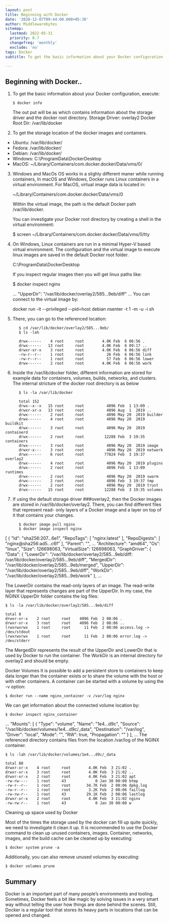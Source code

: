 ```yaml
---
layout: post
title: Beginning with Docker
date: '2020-12-07T09:44:00.000+05:30'
author: Middlewarebytes
sitemap:
  lastmod: 2022-05-31
  priority: 0.7
  changefreq: 'monthly'
  exclude: 'no'
tags: Docker
subtitle: To get the basic information about your Docker configuration, execute

---
```


## Beginning with  Docker.. 


1. To get the basic information about your Docker configuration, execute:

     `$ docker info`

    The out put will be as which contains  information about the storage driver and the  docker root directory.
     Storage Driver: overlay2
     Docker Root Dir: /var/lib/docker

2.  To get the storage location of the docker images and containers. 

  - Ubuntu: /var/lib/docker/
  - Fedora: /var/lib/docker/
  - Debian: /var/lib/docker/
  - Windows: C:\ProgramData\DockerDesktop
  - MacOS: ~/Library/Containers/com.docker.docker/Data/vms/0/
  
  
3. Windows and MacOs OS works in a slighly different maner while running containers, In macOS and Windows, Docker runs Linux containers in a virtual environment. For MacOS,        virtual image data is located in:  

    ~/Library/Containers/com.docker.docker/Data/vms/0

   Within the virtual image, the path is the default Docker path /var/lib/docker.

   You can investigate your Docker root directory by creating a shell in the virtual environment: 
   
   $ screen ~/Library/Containers/com.docker.docker/Data/vms/0/tty 


4. On Windows, Linux containers are run in a minimal Hyper-V based virtual environment. The configuration and the virtual image to execute linux images are saved in the default    Docker root folder.

    C:\ProgramData\DockerDesktop

    If you inspect regular images then you will get linux paths like:

    $ docker inspect nginx

    ...
    "UpperDir": "/var/lib/docker/overlay2/585...9eb/diff"
    ...
    You can connect to the virtual image by:

    docker run -it --privileged --pid=host debian nsenter -t 1 -m -u -i sh

5. There, you can go to the referenced location:
```
      $ cd /var/lib/docker/overlay2/585...9eb/
      $ ls -lah

      drwx------    4 root     root        4.0K Feb  6 06:56 .
      drwx------   13 root     root        4.0K Feb  6 09:17 ..
      drwxr-xr-x    3 root     root        4.0K Feb  6 06:56 diff
      -rw-r--r--    1 root     root          26 Feb  6 06:56 link
      -rw-r--r--    1 root     root          57 Feb  6 06:56 lower
      drwx------    2 root     root        4.0K Feb  6 06:56 work
```
6.  Inside  the /var/lib/docker folder,  different information are stored for example  data for containers, volumes, builds, networks, and clusters. The internal  stricture of 
     the docker root directory is as below
```
      $ ls -la /var/lib/docker

      total 152
      drwx--x--x   15 root     root          4096 Feb  1 13:09 .
      drwxr-xr-x   13 root     root          4096 Aug  1  2019 ..
      drwx------    2 root     root          4096 May 20  2019 builder
      drwx------    4 root     root          4096 May 20  2019 buildkit
      drwx------    3 root     root          4096 May 20  2019 containerd
      drwx------    2 root     root         12288 Feb  3 19:35 containers
      drwx------    3 root     root          4096 May 20  2019 image
      drwxr-x---    3 root     root          4096 May 20  2019 network
      drwx------    6 root     root         77824 Feb  3 19:37 overlay2
      drwx------    4 root     root          4096 May 20  2019 plugins
      drwx------    2 root     root          4096 Feb  1 13:09 runtimes
      drwx------    2 root     root          4096 May 20  2019 swarm
      drwx------    2 root     root          4096 Feb  3 19:37 tmp
      drwx------    2 root     root          4096 May 20  2019 trust
      drwx------   15 root     root         12288 Feb  3 19:35 volumes
 ```   
7. If using the default storage driver ###overlay2, then the  Docker images are stored in /var/lib/docker/overlay2. There,  you can find different files that represent read-      only layers of a Docker image and a layer on top of it that contains your changes.
```  
      $ docker image pull nginx
      $ docker image inspect nginx
```
[
    {
        "Id": "sha256:207...6e1",
        "RepoTags": [
            "nginx:latest"
        ],
        "RepoDigests": [
            "nginx@sha256:ad5...c6f"
        ],
        "Parent": "",
 ...
        "Architecture": "amd64",
        "Os": "linux",
        "Size": 126698063,
        "VirtualSize": 126698063,
        "GraphDriver": {
            "Data": {
                "LowerDir": "/var/lib/docker/overlay2/585...9eb/diff:
                             /var/lib/docker/overlay2/585...9eb/diff",
                "MergedDir": "/var/lib/docker/overlay2/585...9eb/merged",
                "UpperDir": "/var/lib/docker/overlay2/585...9eb/diff",
                "WorkDir": "/var/lib/docker/overlay2/585...9eb/work"
            },
...

The LowerDir contains the read-only layers of an image. The read-write layer that represents changes are part of the UpperDir. In my case, the NGINX UpperDir folder contains the log files:
```
$ ls -la /var/lib/docker/overlay2/585...9eb/diff

total 8
drwxr-xr-x    2 root     root    4096 Feb  2 08:06 .
drwxr-xr-x    3 root     root    4096 Feb  2 08:06 ..
lrwxrwxrwx    1 root     root      11 Feb  2 08:06 access.log -> /dev/stdout
lrwxrwxrwx    1 root     root      11 Feb  2 08:06 error.log -> /dev/stderr
```

The MergedDir represents the result of the UpperDir and LowerDir that is used by Docker to run the container. The WorkDir is an internal directory for overlay2 and should be empty.

Docker Volumes
It is possible to add a persistent store to containers to keep data longer than the container exists or to share the volume with the host or with other containers. A container can be started with a volume by using the -v option:
```
$ docker run --name nginx_container -v /var/log nginx
```
We can get information about the connected volume location by:
```
$ docker inspect nginx_container
```
...
"Mounts": [
            {
                "Type": "volume",
                "Name": "1e4...d9c",
                "Source": "/var/lib/docker/volumes/1e4...d9c/_data",
                "Destination": "/var/log",
                "Driver": "local",
                "Mode": "",
                "RW": true,
                "Propagation": ""
            }
        ],
...
The referenced directory contains files from the location /var/log of the NGINX container.
```
$ ls -lah /var/lib/docker/volumes/1e4...d9c/_data

total 88
drwxr-xr-x    4 root     root        4.0K Feb  3 21:02 .
drwxr-xr-x    3 root     root        4.0K Feb  3 21:02 ..
drwxr-xr-x    2 root     root        4.0K Feb  3 21:02 apt
-rw-rw----    1 root     43             0 Jan 30 00:00 btmp
-rw-r--r--    1 root     root       34.7K Feb  2 08:06 dpkg.log
-rw-r--r--    1 root     root        3.2K Feb  2 08:06 faillog
-rw-rw-r--    1 root     43         29.1K Feb  2 08:06 lastlog
drwxr-xr-x    2 root     root        4.0K Feb  3 21:02 nginx
-rw-rw-r--    1 root     43             0 Jan 30 00:00 w
```


Cleaning up  space used by Docker

Most of the times the storage used by the docker can fill up quite quickly, we need to investigate it clean it up. It is recommended to use the Docker command to clean up unused containers, images. Container, networks, images, and the build cache can be cleaned up by executing:
```
$ docker system prune -a
```
Additionally, you can also remove unused volumes by executing:
```
$ docker volumes prune
```
## Summary 

Docker is an important part of many people’s environments and tooling. Sometimes, Docker feels a bit like magic by solving issues in a very smart way without telling the user how things are done behind the scenes. Still, Docker is a regular tool that stores its heavy parts in locations that can be opened and changed.
